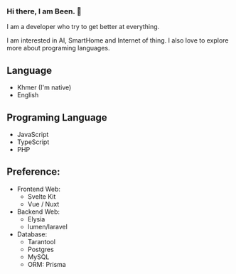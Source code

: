 ### Hi there, I am Been. 👋

I am a developer who try to get better at everything.

I am interested in AI, SmartHome and Internet of thing. I also love to explore more about programing languages.

## Language
- Khmer (I'm native)
- English

## Programing Language
- JavaScript
- TypeScript
- PHP

## Preference:
- Frontend Web:
  - Svelte Kit
  - Vue / Nuxt
- Backend Web:
  - Elysia
  - lumen/laravel
- Database:
  - Tarantool
  - Postgres
  - MySQL
  - ORM: Prisma

  

